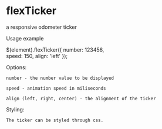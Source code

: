 flexTicker
==========

a responsive odometer ticker

Usage example

$(element).flexTicker({
    number: 123456,  
		speed: 150,
		align: 'left'
    });	

Options: 

    number - the number value to be displayed

    speed - animation speed in miliseconds

    align (left, right, center) - the alignment of the ticker

Styling: 

    The ticker can be styled through css.
